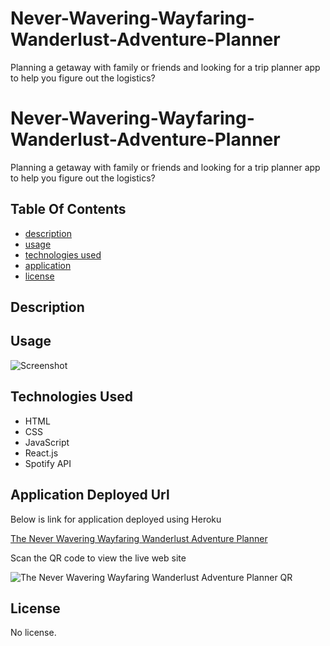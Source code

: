 # Never-Wavering-Wayfaring-Wanderlust-Adventure-Planner
Planning a getaway with family or friends and looking for a trip planner app to help you figure out the logistics? 
# Never-Wavering-Wayfaring-Wanderlust-Adventure-Planner
Planning a getaway with family or friends and looking for a trip planner app to help you figure out the logistics? 

## Table Of Contents

- [description](#description)
- [usage](#usage)
- [technologies used](#technologies-used)
- [application](#application-deployed-url)
- [license](#license)

## Description



## Usage

![Screenshot]()


## Technologies Used

- HTML
- CSS
- JavaScript
- React.js
- Spotify API

## Application Deployed Url

Below is link for application deployed using Heroku

[The Never Wavering Wayfaring Wanderlust Adventure Planner]()

Scan the QR code to view the live web site

![The Never Wavering Wayfaring Wanderlust Adventure Planner QR](./Assets/PeopleEatery_QRCode.png)

## License

No license.
